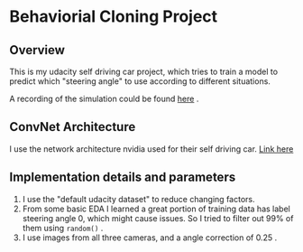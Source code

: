 # Behaviorial Cloning Project

Overview
---
This is my udacity self driving car project, which tries to train a model to predict which "steering angle" to use according to different situations.

A recording of the simulation could be found [here](https://www.youtube.com/watch?v=O4reOzBoT5M) .

ConvNet Architecture
---
I use the network architecture nvidia used for their self driving car. [Link here](https://devblogs.nvidia.com/parallelforall/deep-learning-self-driving-cars/)

Implementation details and parameters
---
1. I use the "default udacity dataset" to reduce changing factors.
2. From some basic EDA I learned a great portion of training data has label steering angle 0, which might cause issues. So I tried to filter out 99% of them using ```random()``` .
3. I use images from all three cameras, and a angle correction of 0.25 .


